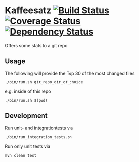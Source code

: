 # Kaffeesatz [![Build Status](https://travis-ci.org/axelhodler/kaffeesatz.svg)](https://travis-ci.org/axelhodler/kaffeesatz) [![Coverage Status](https://img.shields.io/coveralls/axelhodler/kaffeesatz.svg)](https://coveralls.io/github/axelhodler/kaffeesatz) [![Dependency Status](https://www.versioneye.com/user/projects/56537af4ff016c002c000780/badge.svg)](https://www.versioneye.com/user/projects/56537af4ff016c002c000780)
Offers some stats to a git repo

## Usage
The following will provide the Top 30 of the most changed files

    ./bin/run.sh git_repo_dir_of_choice

e.g. inside of this repo

    ./bin/run.sh $(pwd)

## Development

Run unit- and integrationtests via

    ./bin/run_integration_tests.sh

Run only unit tests via

    mvn clean test

